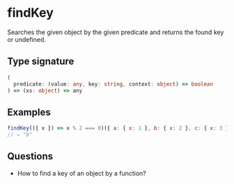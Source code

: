 # findKey

Searches the given object by the given predicate and returns the found key or undefined.

## Type signature

<!-- prettier-ignore-start -->
```typescript
(
  predicate: (value: any, key: string, context: object) => boolean
) => (xs: object) => any
```
<!-- prettier-ignore-end -->

## Examples

<!-- prettier-ignore-start -->
```javascript
findKey(({ x }) => x % 2 === 0)({ a: { x: 1 }, b: { x: 2 }, c: { x: 3 } });
// ⇒ "b"
```
<!-- prettier-ignore-end -->

## Questions

- How to find a key of an object by a function?
